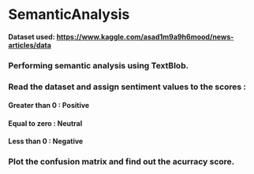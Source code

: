 # SemanticAnalysis
#### Dataset used: https://www.kaggle.com/asad1m9a9h6mood/news-articles/data
### Performing semantic analysis using TextBlob.
### Read the dataset and assign sentiment values to the scores :
#### Greater than 0 : Positive
#### Equal to zero : Neutral
#### Less than 0 : Negative
### Plot the confusion matrix and find out the acurracy score.
